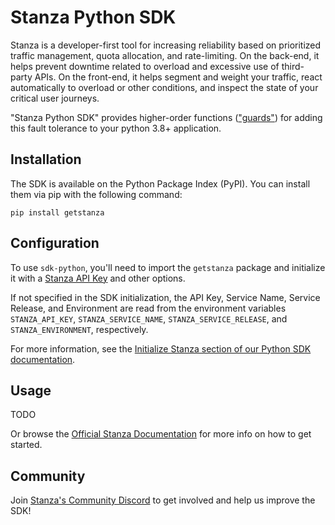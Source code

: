 # Stanza Python SDK

Stanza is a developer-first tool for increasing reliability based on prioritized traffic management, quota allocation, and rate-limiting. On the back-end, it helps prevent downtime related to overload and excessive use of third-party APIs. On the front-end, it helps segment and weight your traffic, react automatically to overload or other conditions, and inspect the state of your critical user journeys.

"Stanza Python SDK" provides higher-order functions (["guards"](https://docs.dev.getstanza.dev/glossary#guard)) for adding this fault tolerance to your python 3.8+ application.

## Installation

The SDK is available on the Python Package Index (PyPI). You can install them via pip with the following command:

```shell
pip install getstanza
```
  
## Configuration

To use `sdk-python`, you'll need to import the `getstanza` package and initialize it with a [Stanza API Key](https://docs.dev.getstanza.dev/dashboard/administration/keys) and other options.

If not specified in the SDK initialization, the API Key, Service Name, Service Release, and Environment are read from the environment variables `STANZA_API_KEY`, `STANZA_SERVICE_NAME`, `STANZA_SERVICE_RELEASE`, and `STANZA_ENVIRONMENT`, respectively.

For more information, see the [Initialize Stanza section of our Python SDK documentation](https://docs.dev.getstanza.dev/gettingstarted/serversdk/python#initialize-stanza).

## Usage

TODO

Or browse the [Official Stanza Documentation](https://docs.dev.getstanza.dev/) for more info on how to get started.

## Community

Join [Stanza's Community Discord](https://discord.gg/5feHXQam) to get involved and help us improve the SDK!